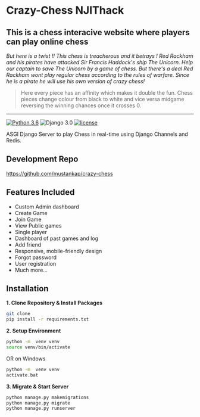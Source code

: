 # Crazy-Chess NJIThack
## This is a chess interacive website where players can play online chess
*But here is a twist !! This chess is treacherous and it betrays ! Red Rackham and his pirates have attacked Sir Francis Haddock's ship The Unicorn. Help our captain to save The Unicorn by a game of chess. But there's a deal Red Rackham wont play regular chess according to the rules of warfare. Since he is a pirate he will use his own version of crazy chess!*
> Here every piece has an affinity which makes it double the fun. Chess pieces change colour from black to white and vice versa midgame reversing the winning chances once it crosses 0. 
---

[![Python 3.6](https://img.shields.io/badge/python-3.6-yellow.svg)](https://www.python.org/downloads/release/python-360/)
![Django 3.0](https://img.shields.io/badge/Django-3.0-green.svg)
[![license](https://img.shields.io/github/license/DAVFoundation/captain-n3m0.svg?style=flat-square)]()

ASGI Django Server to play Chess in real-time using Django Channels and Redis.

## Development Repo
https://github.com/mustankap/crazy-chess

## Features Included 
- Custom Admin dashboard
- Create Game
- Join Game
- View Public games 
- Single player 
- Dashboard of past games and log
- Add friend
- Responsive, mobile-friendly design
- Forgot password 
- User registration
- Much more...

## Installation

**1. Clone Repository & Install Packages**
```sh
git clone 
pip install -r requirements.txt
```
**2. Setup Environment**
```sh
python -m  venv venv
source venv/bin/activate
``````
OR on Windows
```sh
python -m  venv venv
activate.bat
``````

**3. Migrate & Start Server**
```sh
python manage.py makemigrations
python manage.py migrate
python manage.py runserver
```

